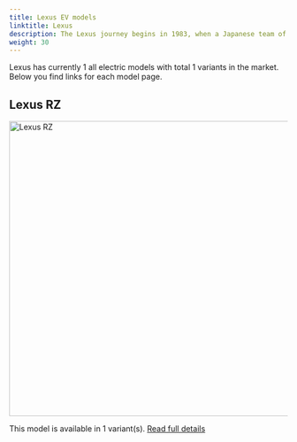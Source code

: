```yaml
---
title: Lexus EV models
linktitle: Lexus
description: The Lexus journey begins in 1983, when a Japanese team of engineers, designers and technicians were assigned a secret project that required them to reimagine luxury automotive. They were to set new standards of production in order to build an ambitious new vehicle that would outshine the world's best.  
weight: 30
---
```

Lexus has currently 1 all electric models with total 1 variants in the market. Below you find links for each model page.  


## Lexus RZ

<a href="rz"><img src="https://media.evkx.net/multimedia/models/lexus/rz/rz_450e/main_1_st.jpg" width="800" height="533" alt="Lexus RZ" ></a>

This model is available in 1 variant(s). 
[Read full details](rz/)
